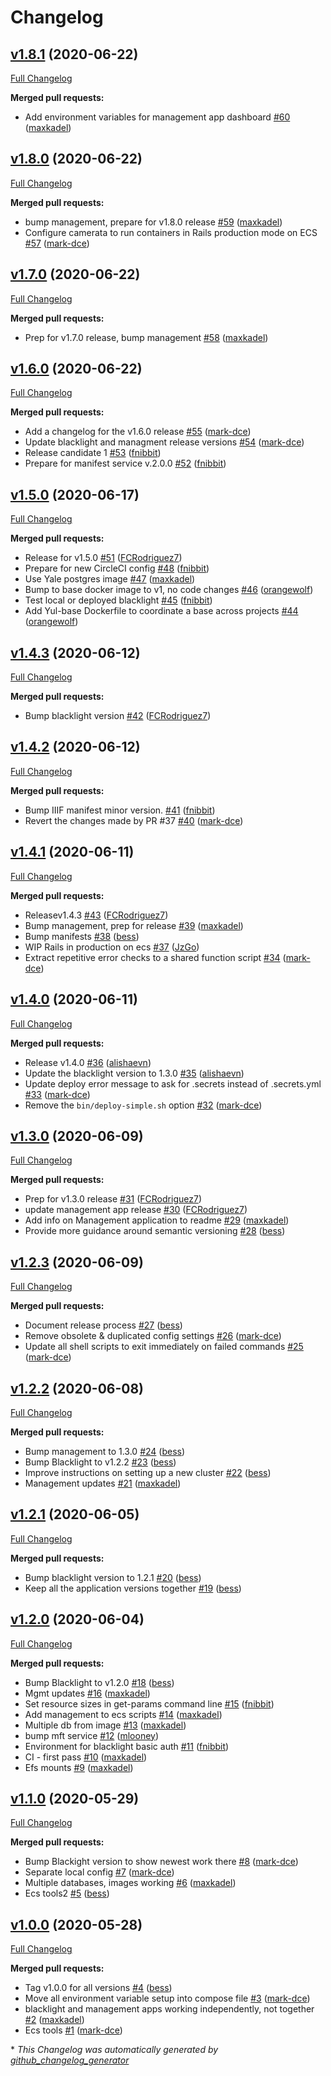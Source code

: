 # Changelog

## [v1.8.1](https://github.com/yalelibrary/yul-dc-camerata/tree/v1.8.1) (2020-06-22)

[Full Changelog](https://github.com/yalelibrary/yul-dc-camerata/compare/v1.8.0...v1.8.1)

**Merged pull requests:**

- Add environment variables for management app dashboard [\#60](https://github.com/yalelibrary/yul-dc-camerata/pull/60) ([maxkadel](https://github.com/maxkadel))

## [v1.8.0](https://github.com/yalelibrary/yul-dc-camerata/tree/v1.8.0) (2020-06-22)

[Full Changelog](https://github.com/yalelibrary/yul-dc-camerata/compare/v1.7.0...v1.8.0)

**Merged pull requests:**

- bump management, prepare for v1.8.0 release [\#59](https://github.com/yalelibrary/yul-dc-camerata/pull/59) ([maxkadel](https://github.com/maxkadel))
- Configure camerata to run containers in Rails production mode on ECS [\#57](https://github.com/yalelibrary/yul-dc-camerata/pull/57) ([mark-dce](https://github.com/mark-dce))

## [v1.7.0](https://github.com/yalelibrary/yul-dc-camerata/tree/v1.7.0) (2020-06-22)

[Full Changelog](https://github.com/yalelibrary/yul-dc-camerata/compare/v1.6.0...v1.7.0)

**Merged pull requests:**

- Prep for v1.7.0 release, bump management [\#58](https://github.com/yalelibrary/yul-dc-camerata/pull/58) ([maxkadel](https://github.com/maxkadel))

## [v1.6.0](https://github.com/yalelibrary/yul-dc-camerata/tree/v1.6.0) (2020-06-22)

[Full Changelog](https://github.com/yalelibrary/yul-dc-camerata/compare/v1.5.0...v1.6.0)

**Merged pull requests:**

- Add a changelog for the v1.6.0 release [\#55](https://github.com/yalelibrary/yul-dc-camerata/pull/55) ([mark-dce](https://github.com/mark-dce))
- Update blacklight and managment release versions [\#54](https://github.com/yalelibrary/yul-dc-camerata/pull/54) ([mark-dce](https://github.com/mark-dce))
- Release candidate 1 [\#53](https://github.com/yalelibrary/yul-dc-camerata/pull/53) ([fnibbit](https://github.com/fnibbit))
- Prepare for manifest service v.2.0.0 [\#52](https://github.com/yalelibrary/yul-dc-camerata/pull/52) ([fnibbit](https://github.com/fnibbit))

## [v1.5.0](https://github.com/yalelibrary/yul-dc-camerata/tree/v1.5.0) (2020-06-17)

[Full Changelog](https://github.com/yalelibrary/yul-dc-camerata/compare/v1.4.3...v1.5.0)

**Merged pull requests:**

- Release for v1.5.0 [\#51](https://github.com/yalelibrary/yul-dc-camerata/pull/51) ([FCRodriguez7](https://github.com/FCRodriguez7))
- Prepare for new CircleCI config [\#48](https://github.com/yalelibrary/yul-dc-camerata/pull/48) ([fnibbit](https://github.com/fnibbit))
- Use Yale postgres image [\#47](https://github.com/yalelibrary/yul-dc-camerata/pull/47) ([maxkadel](https://github.com/maxkadel))
- Bump to base docker image to v1, no code changes [\#46](https://github.com/yalelibrary/yul-dc-camerata/pull/46) ([orangewolf](https://github.com/orangewolf))
- Test local or deployed blacklight [\#45](https://github.com/yalelibrary/yul-dc-camerata/pull/45) ([fnibbit](https://github.com/fnibbit))
- Add Yul-base Dockerfile to coordinate a base across projects [\#44](https://github.com/yalelibrary/yul-dc-camerata/pull/44) ([orangewolf](https://github.com/orangewolf))

## [v1.4.3](https://github.com/yalelibrary/yul-dc-camerata/tree/v1.4.3) (2020-06-12)

[Full Changelog](https://github.com/yalelibrary/yul-dc-camerata/compare/v1.4.2...v1.4.3)

**Merged pull requests:**

- Bump blacklight version [\#42](https://github.com/yalelibrary/yul-dc-camerata/pull/42) ([FCRodriguez7](https://github.com/FCRodriguez7))

## [v1.4.2](https://github.com/yalelibrary/yul-dc-camerata/tree/v1.4.2) (2020-06-12)

[Full Changelog](https://github.com/yalelibrary/yul-dc-camerata/compare/v1.4.1...v1.4.2)

**Merged pull requests:**

- Bump IIIF manifest minor version. [\#41](https://github.com/yalelibrary/yul-dc-camerata/pull/41) ([fnibbit](https://github.com/fnibbit))
- Revert the changes made by PR \#37 [\#40](https://github.com/yalelibrary/yul-dc-camerata/pull/40) ([mark-dce](https://github.com/mark-dce))

## [v1.4.1](https://github.com/yalelibrary/yul-dc-camerata/tree/v1.4.1) (2020-06-11)

[Full Changelog](https://github.com/yalelibrary/yul-dc-camerata/compare/v1.4.0...v1.4.1)

**Merged pull requests:**

- Releasev1.4.3 [\#43](https://github.com/yalelibrary/yul-dc-camerata/pull/43) ([FCRodriguez7](https://github.com/FCRodriguez7))
- Bump management, prep for release [\#39](https://github.com/yalelibrary/yul-dc-camerata/pull/39) ([maxkadel](https://github.com/maxkadel))
- Bump manifests [\#38](https://github.com/yalelibrary/yul-dc-camerata/pull/38) ([bess](https://github.com/bess))
- WIP Rails in production on ecs [\#37](https://github.com/yalelibrary/yul-dc-camerata/pull/37) ([JzGo](https://github.com/JzGo))
- Extract repetitive error checks to a shared function script [\#34](https://github.com/yalelibrary/yul-dc-camerata/pull/34) ([mark-dce](https://github.com/mark-dce))

## [v1.4.0](https://github.com/yalelibrary/yul-dc-camerata/tree/v1.4.0) (2020-06-11)

[Full Changelog](https://github.com/yalelibrary/yul-dc-camerata/compare/v1.3.0...v1.4.0)

**Merged pull requests:**

- Release v1.4.0 [\#36](https://github.com/yalelibrary/yul-dc-camerata/pull/36) ([alishaevn](https://github.com/alishaevn))
- Update the blacklight version to 1.3.0 [\#35](https://github.com/yalelibrary/yul-dc-camerata/pull/35) ([alishaevn](https://github.com/alishaevn))
- Update deploy error message to ask for .secrets instead of .secrets.yml [\#33](https://github.com/yalelibrary/yul-dc-camerata/pull/33) ([mark-dce](https://github.com/mark-dce))
- Remove the `bin/deploy-simple.sh` option [\#32](https://github.com/yalelibrary/yul-dc-camerata/pull/32) ([mark-dce](https://github.com/mark-dce))

## [v1.3.0](https://github.com/yalelibrary/yul-dc-camerata/tree/v1.3.0) (2020-06-09)

[Full Changelog](https://github.com/yalelibrary/yul-dc-camerata/compare/v1.2.3...v1.3.0)

**Merged pull requests:**

- Prep for v1.3.0 release [\#31](https://github.com/yalelibrary/yul-dc-camerata/pull/31) ([FCRodriguez7](https://github.com/FCRodriguez7))
- update management app release [\#30](https://github.com/yalelibrary/yul-dc-camerata/pull/30) ([FCRodriguez7](https://github.com/FCRodriguez7))
- Add info on Management application to readme [\#29](https://github.com/yalelibrary/yul-dc-camerata/pull/29) ([maxkadel](https://github.com/maxkadel))
- Provide more guidance around semantic versioning [\#28](https://github.com/yalelibrary/yul-dc-camerata/pull/28) ([bess](https://github.com/bess))

## [v1.2.3](https://github.com/yalelibrary/yul-dc-camerata/tree/v1.2.3) (2020-06-09)

[Full Changelog](https://github.com/yalelibrary/yul-dc-camerata/compare/v1.2.2...v1.2.3)

**Merged pull requests:**

- Document release process [\#27](https://github.com/yalelibrary/yul-dc-camerata/pull/27) ([bess](https://github.com/bess))
- Remove obsolete & duplicated config settings [\#26](https://github.com/yalelibrary/yul-dc-camerata/pull/26) ([mark-dce](https://github.com/mark-dce))
- Update all shell scripts to exit immediately on failed commands [\#25](https://github.com/yalelibrary/yul-dc-camerata/pull/25) ([mark-dce](https://github.com/mark-dce))

## [v1.2.2](https://github.com/yalelibrary/yul-dc-camerata/tree/v1.2.2) (2020-06-08)

[Full Changelog](https://github.com/yalelibrary/yul-dc-camerata/compare/v1.2.1...v1.2.2)

**Merged pull requests:**

- Bump management to 1.3.0 [\#24](https://github.com/yalelibrary/yul-dc-camerata/pull/24) ([bess](https://github.com/bess))
- Bump Blacklight to v1.2.2 [\#23](https://github.com/yalelibrary/yul-dc-camerata/pull/23) ([bess](https://github.com/bess))
- Improve instructions on setting up a new cluster [\#22](https://github.com/yalelibrary/yul-dc-camerata/pull/22) ([bess](https://github.com/bess))
- Management updates [\#21](https://github.com/yalelibrary/yul-dc-camerata/pull/21) ([maxkadel](https://github.com/maxkadel))

## [v1.2.1](https://github.com/yalelibrary/yul-dc-camerata/tree/v1.2.1) (2020-06-05)

[Full Changelog](https://github.com/yalelibrary/yul-dc-camerata/compare/v1.2.0...v1.2.1)

**Merged pull requests:**

- Bump blacklight version to 1.2.1 [\#20](https://github.com/yalelibrary/yul-dc-camerata/pull/20) ([bess](https://github.com/bess))
- Keep all the application versions together [\#19](https://github.com/yalelibrary/yul-dc-camerata/pull/19) ([bess](https://github.com/bess))

## [v1.2.0](https://github.com/yalelibrary/yul-dc-camerata/tree/v1.2.0) (2020-06-04)

[Full Changelog](https://github.com/yalelibrary/yul-dc-camerata/compare/v1.1.0...v1.2.0)

**Merged pull requests:**

- Bump Blacklight to v1.2.0 [\#18](https://github.com/yalelibrary/yul-dc-camerata/pull/18) ([bess](https://github.com/bess))
- Mgmt updates [\#16](https://github.com/yalelibrary/yul-dc-camerata/pull/16) ([maxkadel](https://github.com/maxkadel))
- Set resource sizes in get-params command line [\#15](https://github.com/yalelibrary/yul-dc-camerata/pull/15) ([fnibbit](https://github.com/fnibbit))
- Add management to ecs scripts [\#14](https://github.com/yalelibrary/yul-dc-camerata/pull/14) ([maxkadel](https://github.com/maxkadel))
- Multiple db from image [\#13](https://github.com/yalelibrary/yul-dc-camerata/pull/13) ([maxkadel](https://github.com/maxkadel))
- bump mft service [\#12](https://github.com/yalelibrary/yul-dc-camerata/pull/12) ([mlooney](https://github.com/mlooney))
- Environment for blacklight basic auth [\#11](https://github.com/yalelibrary/yul-dc-camerata/pull/11) ([fnibbit](https://github.com/fnibbit))
- CI - first pass [\#10](https://github.com/yalelibrary/yul-dc-camerata/pull/10) ([maxkadel](https://github.com/maxkadel))
- Efs mounts [\#9](https://github.com/yalelibrary/yul-dc-camerata/pull/9) ([maxkadel](https://github.com/maxkadel))

## [v1.1.0](https://github.com/yalelibrary/yul-dc-camerata/tree/v1.1.0) (2020-05-29)

[Full Changelog](https://github.com/yalelibrary/yul-dc-camerata/compare/v1.0.0...v1.1.0)

**Merged pull requests:**

- Bump Blackight version to show newest work there [\#8](https://github.com/yalelibrary/yul-dc-camerata/pull/8) ([mark-dce](https://github.com/mark-dce))
- Separate local config [\#7](https://github.com/yalelibrary/yul-dc-camerata/pull/7) ([mark-dce](https://github.com/mark-dce))
- Multiple databases, images working [\#6](https://github.com/yalelibrary/yul-dc-camerata/pull/6) ([maxkadel](https://github.com/maxkadel))
- Ecs tools2 [\#5](https://github.com/yalelibrary/yul-dc-camerata/pull/5) ([bess](https://github.com/bess))

## [v1.0.0](https://github.com/yalelibrary/yul-dc-camerata/tree/v1.0.0) (2020-05-28)

[Full Changelog](https://github.com/yalelibrary/yul-dc-camerata/compare/b6a1ea7d6d625c6c6334d5a517e11a2eea1ce31b...v1.0.0)

**Merged pull requests:**

- Tag v1.0.0 for all versions [\#4](https://github.com/yalelibrary/yul-dc-camerata/pull/4) ([bess](https://github.com/bess))
- Move all environment variable setup into compose file [\#3](https://github.com/yalelibrary/yul-dc-camerata/pull/3) ([mark-dce](https://github.com/mark-dce))
- blacklight and management apps working independently, not together [\#2](https://github.com/yalelibrary/yul-dc-camerata/pull/2) ([maxkadel](https://github.com/maxkadel))
- Ecs tools [\#1](https://github.com/yalelibrary/yul-dc-camerata/pull/1) ([mark-dce](https://github.com/mark-dce))



\* *This Changelog was automatically generated by [github_changelog_generator](https://github.com/github-changelog-generator/github-changelog-generator)*
